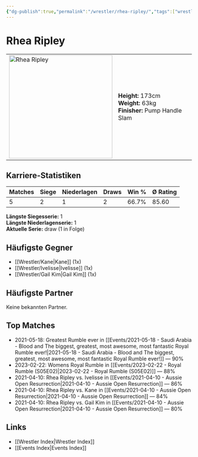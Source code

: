 ```yaml
---
{"dg-publish":true,"permalink":"/wrestler/rhea-ripley/","tags":["wrestler"],"noteIcon":"","created":"2025-08-11T09:33:20.649+02:00"}
---
```



# Rhea Ripley

<table>
<tr>
<td><img src="Rhea Ripley.png" width="280" alt="Rhea Ripley"></td>
<td>
<b>Height:</b> 173cm<br>
<b>Weight:</b> 63kg<br>
<b>Finisher:</b> Pump Handle Slam<br>
</td>
</tr>
</table>

## Karriere-Statistiken

| Matches | Siege | Niederlagen | Draws | Win % | Ø Rating |
|---------|-------|-------------|-------|-------|-----------|
| 5 | 2 | 1 | 2 | 66.7% | 85.60 |

**Längste Siegesserie:** 1<br>**Längste Niederlagenserie:** 1<br>**Aktuelle Serie:** draw (1 in Folge)


## Häufigste Gegner
- [[Wrestler/Kane\|Kane]] (1x)
- [[Wrestler/Ivelisse\|Ivelisse]] (1x)
- [[Wrestler/Gail Kim\|Gail Kim]] (1x)

## Häufigste Partner
Keine bekannten Partner.

## Top Matches
- 2021-05-18: Greatest Rumble ever in [[Events/2021-05-18 - Saudi Arabia - Blood and The biggest, greatest, most awesome, most fantastic Royal Rumble ever!\|2021-05-18 - Saudi Arabia - Blood and The biggest, greatest, most awesome, most fantastic Royal Rumble ever!]] — 90%
- 2023-02-22: Womens Royal Rumble in [[Events/2023-02-22 - Royal Rumble (S05E02)\|2023-02-22 - Royal Rumble (S05E02)]] — 88%
- 2021-04-10: Rhea Ripley vs. Ivelisse in [[Events/2021-04-10 - Aussie Open Resurrection\|2021-04-10 - Aussie Open Resurrection]] — 86%
- 2021-04-10: Rhea Ripley vs. Kane in [[Events/2021-04-10 - Aussie Open Resurrection\|2021-04-10 - Aussie Open Resurrection]] — 84%
- 2021-04-10: Rhea Ripley vs. Gail Kim in [[Events/2021-04-10 - Aussie Open Resurrection\|2021-04-10 - Aussie Open Resurrection]] — 80%

## Links
- [[Wrestler Index\|Wrestler Index]]
- [[Events Index\|Events Index]]
